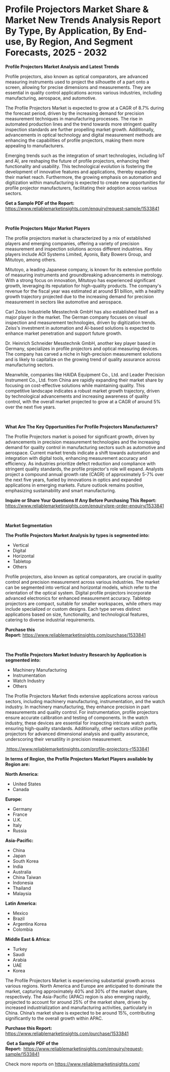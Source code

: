 <p><h1>Profile Projectors Market Share & Market New Trends Analysis Report By Type, By Application, By End-use, By Region, And Segment Forecasts, 2025 - 2032</h1></p><p><strong>Profile Projectors Market Analysis and Latest Trends</strong></p>
<p><p>Profile projectors, also known as optical comparators, are advanced measuring instruments used to project the silhouette of a part onto a screen, allowing for precise dimensions and measurements. They are essential in quality control applications across various industries, including manufacturing, aerospace, and automotive.</p><p>The Profile Projectors Market is expected to grow at a CAGR of 8.7% during the forecast period, driven by the increasing demand for precision measurement techniques in manufacturing processes. The rise in automated production lines and the trend towards more stringent quality inspection standards are further propelling market growth. Additionally, advancements in optical technology and digital measurement methods are enhancing the capabilities of profile projectors, making them more appealing to manufacturers.</p><p>Emerging trends such as the integration of smart technologies, including IoT and AI, are reshaping the future of profile projectors, enhancing their functionality and usability. This technological evolution is fostering the development of innovative features and applications, thereby expanding their market reach. Furthermore, the growing emphasis on automation and digitization within manufacturing is expected to create new opportunities for profile projector manufacturers, facilitating their adoption across various sectors.</p></p>
<p><strong>Get a Sample PDF of the Report:&nbsp;</strong> <a href="https://www.reliablemarketinsights.com/enquiry/request-sample/1533841?utm_campaign=1948&utm_medium=2&utm_source=Github&utm_content=ia&utm_term=17022025&utm_id=profile-projectors">https://www.reliablemarketinsights.com/enquiry/request-sample/1533841</a></p>
<p>&nbsp;</p>
<p><strong>Profile Projectors Major Market Players</strong></p>
<p><p>The profile projectors market is characterized by a mix of established players and emerging companies, offering a variety of precision measurement and inspection solutions across different industries. Key players include AOI Systems Limited, Ayonis, Baty Bowers Group, and Mitutoyo, among others.</p><p>Mitutoyo, a leading Japanese company, is known for its extensive portfolio of measuring instruments and groundbreaking advancements in metrology. With a strong focus on innovation, Mitutoyo has experienced significant growth, leveraging its reputation for high-quality products. The company's revenue for the fiscal year was estimated at around $1 billion, with a healthy growth trajectory projected due to the increasing demand for precision measurement in sectors like automotive and aerospace.</p><p>Carl Zeiss Industrielle Messtechnik GmbH has also established itself as a major player in the market. The German company focuses on visual inspection and measurement technologies, driven by digitization trends. Zeiss's investment in automation and AI-based solutions is expected to enhance market penetration and support future growth.</p><p>Dr. Heinrich Schneider Messtechnik GmbH, another key player based in Germany, specializes in profile projectors and optical measuring devices. The company has carved a niche in high-precision measurement solutions and is likely to capitalize on the growing trend of quality assurance across manufacturing sectors.</p><p>Meanwhile, companies like HAIDA Equipment Co., Ltd. and Leader Precision Instrument Co., Ltd. from China are rapidly expanding their market share by focusing on cost-effective solutions while maintaining quality. This competitive landscape indicates a robust market growth trajectory, driven by technological advancements and increasing awareness of quality control, with the overall market projected to grow at a CAGR of around 5% over the next five years.</p></p>
<p>&nbsp;</p>
<p><strong>What Are The Key Opportunities For Profile Projectors Manufacturers?</strong></p>
<p><p>The Profile Projectors market is poised for significant growth, driven by advancements in precision measurement technologies and the increasing demand for quality control in manufacturing sectors such as automotive and aerospace. Current market trends indicate a shift towards automation and integration with digital tools, enhancing measurement accuracy and efficiency. As industries prioritize defect reduction and compliance with stringent quality standards, the profile projector's role will expand. Analysts project a compound annual growth rate (CAGR) of approximately 5-7% over the next five years, fueled by innovations in optics and expanded applications in emerging markets. Future outlook remains positive, emphasizing sustainability and smart manufacturing.</p></p>
<p><strong>Inquire or Share Your Questions If Any Before Purchasing This Report:</strong> <a href="https://www.reliablemarketinsights.com/enquiry/pre-order-enquiry/1533841?utm_campaign=1948&utm_medium=2&utm_source=Github&utm_content=ia&utm_term=17022025&utm_id=profile-projectors">https://www.reliablemarketinsights.com/enquiry/pre-order-enquiry/1533841</a></p>
<p>&nbsp;</p>
<p><strong>Market Segmentation</strong></p>
<p><strong>The Profile Projectors Market Analysis by types is segmented into:</strong></p>
<p><ul><li>Vertical</li><li>Digital</li><li>Horizontal</li><li>Tabletop</li><li>Others</li></ul></p>
<p><p>Profile projectors, also known as optical comparators, are crucial in quality control and precision measurement across various industries. The market can be segmented into vertical and horizontal models, which refer to the orientation of the optical system. Digital profile projectors incorporate advanced electronics for enhanced measurement accuracy. Tabletop projectors are compact, suitable for smaller workspaces, while others may include specialized or custom designs. Each type serves distinct applications based on size, functionality, and technological features, catering to diverse industrial requirements.</p></p>
<p><strong>Purchase this Report:&nbsp;</strong><a href="https://www.reliablemarketinsights.com/purchase/1533841?utm_campaign=1948&utm_medium=2&utm_source=Github&utm_content=ia&utm_term=17022025&utm_id=profile-projectors">https://www.reliablemarketinsights.com/purchase/1533841</a></p>
<p>&nbsp;</p>
<p><strong>The Profile Projectors Market Industry Research by Application is segmented into:</strong></p>
<p><ul><li>Machinery Manufacturing</li><li>Instrumentation</li><li>Watch Industry</li><li>Others</li></ul></p>
<p><p>The Profile Projectors Market finds extensive applications across various sectors, including machinery manufacturing, instrumentation, and the watch industry. In machinery manufacturing, they enhance precision in part measurements and quality control. For instrumentation, profile projectors ensure accurate calibration and testing of components. In the watch industry, these devices are essential for inspecting intricate watch parts, ensuring high-quality standards. Additionally, other sectors utilize profile projectors for advanced dimensional analysis and quality assurance, underscoring their versatility in precision measurement.</p></p>
<p><a href="https://www.reliablemarketinsights.com/profile-projectors-r1533841?utm_campaign=1948&utm_medium=2&utm_source=Github&utm_content=ia&utm_term=17022025&utm_id=profile-projectors">&nbsp;https://www.reliablemarketinsights.com/profile-projectors-r1533841</a></p>
<p><strong>In terms of Region, the Profile Projectors Market Players available by Region are:</strong></p>
<p>
    <p> <strong> North America: </strong>
        <ul>
            <li>United States</li>
            <li>Canada</li>
        </ul>
        </p> 
    <p> <strong> Europe: </strong>
        <ul>
            <li>Germany</li>
            <li>France</li>
            <li>U.K.</li>
            <li>Italy</li>
            <li>Russia</li>
        </ul>
        </p> 
    <p> <strong> Asia-Pacific: </strong>
        <ul>
            <li>China</li>
            <li>Japan</li>
            <li>South Korea</li>
            <li>India</li>
            <li>Australia</li>
            <li>China Taiwan</li>
            <li>Indonesia</li>
            <li>Thailand</li>
            <li>Malaysia</li>
        </ul>
        </p> 
    <p> <strong> Latin America: </strong>
        <ul>
            <li>Mexico</li>
            <li>Brazil</li>
            <li>Argentina Korea</li>
            <li>Colombia</li>
        </ul>
        </p> 
    <p> <strong> Middle East & Africa: </strong>
        <ul>
            <li>Turkey</li>
            <li>Saudi</li>
            <li>Arabia</li>
            <li>UAE</li>
            <li>Korea</li>
        </ul>
    </p>
    </p>
<p><p>The Profile Projectors Market is experiencing substantial growth across various regions. North America and Europe are anticipated to dominate the market, capturing approximately 40% and 30% of the market share, respectively. The Asia-Pacific (APAC) region is also emerging rapidly, projected to account for around 25% of the market share, driven by increased industrialization and manufacturing activities, particularly in China. China’s market share is expected to be around 15%, contributing significantly to the overall growth within APAC.</p></p>
<p><strong>Purchase this Report: </strong><a href="https://www.reliablemarketinsights.com/purchase/1533841?utm_campaign=1948&utm_medium=2&utm_source=Github&utm_content=ia&utm_term=17022025&utm_id=profile-projectors">https://www.reliablemarketinsights.com/purchase/1533841</a></p>
<p>&nbsp;<strong>Get a Sample PDF of the Report:&nbsp;&nbsp;</strong><a href="https://www.reliablemarketinsights.com/enquiry/request-sample/1533841?utm_campaign=1948&utm_medium=2&utm_source=Github&utm_content=ia&utm_term=17022025&utm_id=profile-projectors">https://www.reliablemarketinsights.com/enquiry/request-sample/1533841</a></p>
<p><strong></strong></p>
<p>Check more reports on <a href="https://www.reliablemarketinsights.com/?utm_campaign=1948&utm_medium=2&utm_source=Github&utm_content=ia&utm_term=17022025&utm_id=profile-projectors">https://www.reliablemarketinsights.com/</a></p>
